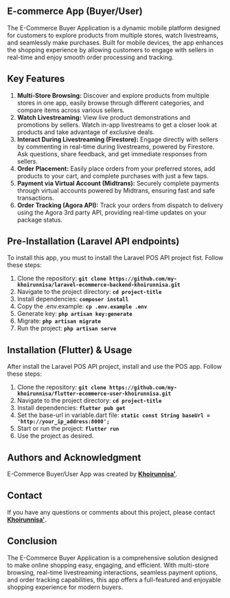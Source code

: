 ## **E-commerce App (Buyer/User)**

The E-Commerce Buyer Application is a dynamic mobile platform designed for customers to explore products from multiple stores, watch livestreams, and seamlessly make purchases. Built for mobile devices, the app enhances the shopping experience by allowing customers to engage with sellers in real-time and enjoy smooth order processing and tracking.

## **Key Features**

1. **Multi-Store Browsing:** Discover and explore products from multiple stores in one app, easily browse through different categories, and compare items across various sellers.
2. **Watch Livestreaming:** View live product demonstrations and promotions by sellers. Watch in-app livestreams to get a closer look at products and take advantage of exclusive deals.
3. **Interact During Livestreaming (Firestore):** Engage directly with sellers by commenting in real-time during livestreams, powered by Firestore. Ask questions, share feedback, and get immediate responses from sellers.
4. **Order Placement:** Easily place orders from your preferred stores, add products to your cart, and complete purchases with just a few taps.
5. **Payment via Virtual Account (Midtrans):** Securely complete payments through virtual accounts powered by Midtrans, ensuring fast and safe transactions.
6. **Order Tracking (Agora API):** Track your orders from dispatch to delivery using the Agora 3rd party API, providing real-time updates on your package status.

## **Pre-Installation (Laravel API endpoints)**

To install this app, you must to install the Laravel POS API project fist. Follow these steps:

1. Clone the repository: **`git clone https://github.com/my-khoirunnisa/laravel-ecommerce-backend-khoirunnisa.git`**
2. Navigate to the project directory: **`cd project-title`**
3. Install dependencies: **`composer install`**
4. Copy the .env.example: **`cp .env.example .env`**
5. Generate key: **`php artisan key:generate`**
6. Migrate: **`php artisan migrate`**
7. Run the project: **`php artisan serve`**

## **Installation (Flutter) & Usage**

After install the Laravel POS API project, install and use the POS app. Follow these steps:

1. Clone the repository: **`git clone https://github.com/my-khoirunnisa/flutter-ecommerce-user-khoirunnisa.git`**
2. Navigate to the project directory: **`cd project-title`**
3. Install dependencies: **`flutter pub get`**
4. Set the base-url in variable.dart file: **`static const String baseUrl = 'http://your_ip_address:8000';`**
5. Start or run the project: **`flutter run`**
6. Use the project as desired.

## **Authors and Acknowledgment**

E-Commerce Buyer/User App was created by **[Khoirunnisa'](https://github.com/my-khoirunnisa)**.

## **Contact**

If you have any questions or comments about this project, please contact **[Khoirunnisa'](work.khoirunnisa@gmail.com)**.

## **Conclusion**

The E-Commerce Buyer Application is a comprehensive solution designed to make online shopping easy, engaging, and efficient. With multi-store browsing, real-time livestreaming interactions, seamless payment options, and order tracking capabilities, this app offers a full-featured and enjoyable shopping experience for modern buyers.
